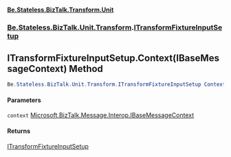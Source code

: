 #### [Be.Stateless.BizTalk.Transform.Unit](README.md 'README')
### [Be.Stateless.BizTalk.Unit.Transform](Be.Stateless.BizTalk.Unit.Transform.md 'Be.Stateless.BizTalk.Unit.Transform').[ITransformFixtureInputSetup](ITransformFixtureInputSetup.md 'Be.Stateless.BizTalk.Unit.Transform.ITransformFixtureInputSetup')

## ITransformFixtureInputSetup.Context(IBaseMessageContext) Method

```csharp
Be.Stateless.BizTalk.Unit.Transform.ITransformFixtureInputSetup Context(Microsoft.BizTalk.Message.Interop.IBaseMessageContext context);
```
#### Parameters

<a name='Be.Stateless.BizTalk.Unit.Transform.ITransformFixtureInputSetup.Context(Microsoft.BizTalk.Message.Interop.IBaseMessageContext).context'></a>

`context` [Microsoft.BizTalk.Message.Interop.IBaseMessageContext](https://docs.microsoft.com/en-us/dotnet/api/Microsoft.BizTalk.Message.Interop.IBaseMessageContext 'Microsoft.BizTalk.Message.Interop.IBaseMessageContext')

#### Returns
[ITransformFixtureInputSetup](ITransformFixtureInputSetup.md 'Be.Stateless.BizTalk.Unit.Transform.ITransformFixtureInputSetup')